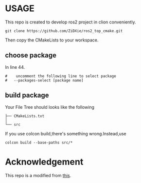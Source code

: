 # USAGE
This repo is created to develop ros2 project in clion conveniently.
```
git clone https://github.com/ZiDXie/ros2_top_cmake.git
```
Then copy the CMakeLists to your workspace.
## choose package
In line 44.
```
#    uncomment the following line to select package
#	--packages-select [package name]
```
## build package
Your File Tree should looks like the following
```
├── CMakeLists.txt
│   
└── src
```
If you use colcon build,there's something wrong.Instead,use
```
colcon build --base-paths src/*
```
# Acknowledgement
This repo is a modified from [this](https://gist.github.com/rotu/1eac858b808b82bbf1b475f515e91636).